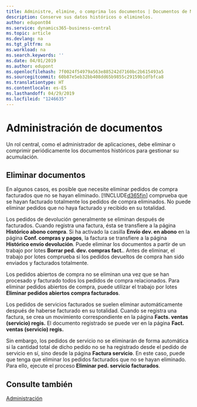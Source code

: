 ```yaml
---
title: Administre, elimine, o comprima los documentos | Documentos de Microsoft
description: Conserve sus datos históricos o eliminelos.
author: edupont04
ms.service: dynamics365-business-central
ms.topic: article
ms.devlang: na
ms.tgt_pltfrm: na
ms.workload: na
ms.search.keywords: ''
ms.date: 04/01/2019
ms.author: edupont
ms.openlocfilehash: 7f0024f54979a563e885242d7160bc2b615493a5
ms.sourcegitcommit: 60b87e5eb32bb408dd65b9855c29159b1dfbfca8
ms.translationtype: HT
ms.contentlocale: es-ES
ms.lasthandoff: 04/29/2019
ms.locfileid: "1246635"
---
```

# <a name="manage-documents"></a>Administración de documentos
Un rol central, como el administrador de aplicaciones, debe eliminar o comprimir periódicamente los documentos históricos para gestionar su acumulación.  

## <a name="delete-documents"></a>Eliminar documentos
En algunos casos, es posible que necesite eliminar pedidos de compra facturados que no se hayan eliminado. [!INCLUDE[d365fin](includes/d365fin_md.md)] comprueba que se hayan facturado totalmente los pedidos de compra eliminados. No puede eliminar pedidos que no haya facturado y recibido en su totalidad.  

Los pedidos de devolución generalmente se eliminan después de facturados. Cuando registra una factura, ésta se transfiere a la página **Histórico abono compra**. Si ha activado la casilla **Envío dev. en abono** en la página **Conf. compras y pagos**, la factura se transfiere a la página **Histórico envío devolución**. Puede eliminar los documentos a partir de un trabajo por lotes **Borrar ped. dev. compras fact.**. Antes de eliminar, el trabajo por lotes comprueba si los pedidos devueltos de compra han sido enviados y facturados totalmente.  

Los pedidos abiertos de compra no se eliminan una vez que se han procesado y facturado todos los pedidos de compra relacionados. Para eliminar pedidos abiertos de compra, puede utilizar el trabajo por lotes **Eliminar pedidos abiertos compra facturados**.  

Los pedidos de servicios facturados se suelen eliminar automáticamente después de haberse facturado en su totalidad. Cuando se registra una factura, se crea un movimiento correspondiente en la página **Facts. ventas (servicio) regis.** El documento registrado se puede ver en la página **Fact. ventas (servicio) regis.**  

Sin embargo, los pedidos de servicio no se eliminarán de forma automática si la cantidad total de dicho pedido no se ha registrado desde el pedido de servicio en sí, sino desde la página **Factura servicio**. En este caso, puede que tenga que eliminar los pedidos facturados que no se hayan eliminado. Para ello, ejecute el proceso **Eliminar ped. servicio facturados**.  

## <a name="see-also"></a>Consulte también  
[Administración](admin-setup-and-administration.md)  
